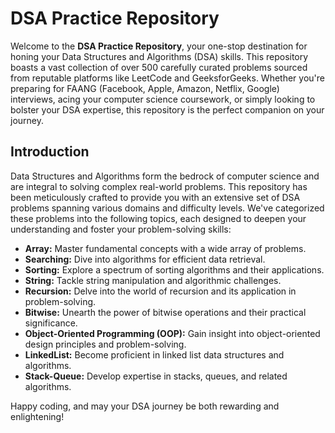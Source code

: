 # DSA Practice Repository

Welcome to the **DSA Practice Repository**, your one-stop destination for honing your Data Structures and Algorithms (DSA) skills. This repository boasts a vast collection of over 500 carefully curated problems sourced from reputable platforms like LeetCode and GeeksforGeeks. Whether you're preparing for FAANG (Facebook, Apple, Amazon, Netflix, Google) interviews, acing your computer science coursework, or simply looking to bolster your DSA expertise, this repository is the perfect companion on your journey.


## Introduction

Data Structures and Algorithms form the bedrock of computer science and are integral to solving complex real-world problems. This repository has been meticulously crafted to provide you with an extensive set of DSA problems spanning various domains and difficulty levels. We've categorized these problems into the following topics, each designed to deepen your understanding and foster your problem-solving skills:

- **Array:** Master fundamental concepts with a wide array of problems.
- **Searching:** Dive into algorithms for efficient data retrieval.
- **Sorting:** Explore a spectrum of sorting algorithms and their applications.
- **String:** Tackle string manipulation and algorithmic challenges.
- **Recursion:** Delve into the world of recursion and its application in problem-solving.
- **Bitwise:** Unearth the power of bitwise operations and their practical significance.
- **Object-Oriented Programming (OOP):** Gain insight into object-oriented design principles and problem-solving.
- **LinkedList:** Become proficient in linked list data structures and algorithms.
- **Stack-Queue:** Develop expertise in stacks, queues, and related algorithms.


Happy coding, and may your DSA journey be both rewarding and enlightening!

